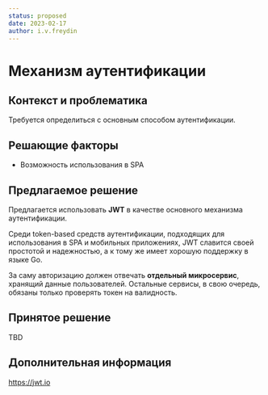 ```yaml
---
status: proposed
date: 2023-02-17
author: i.v.freydin
---
```

# Механизм аутентификации

## Контекст и проблематика

Требуется определиться с основным способом аутентификации.

## Решающие факторы

* Возможность использования в SPA

## Предлагаемое решение

Предлагается использовать **JWT** в качестве основного механизма аутентификации.

Среди token-based средств аутентификации, подходящих для использования в SPA и мобильных приложениях,
JWT славится своей простотой и надежностью, а к тому же имеет хорошую поддержку в языке Go.

За саму авторизацию должен отвечать **отдельный микросервис**, хранящий данные пользователей. 
Остальные сервисы, в свою очередь, обязаны только проверять токен на валидность.

## Принятое решение

TBD

## Дополнительная информация

https://jwt.io
